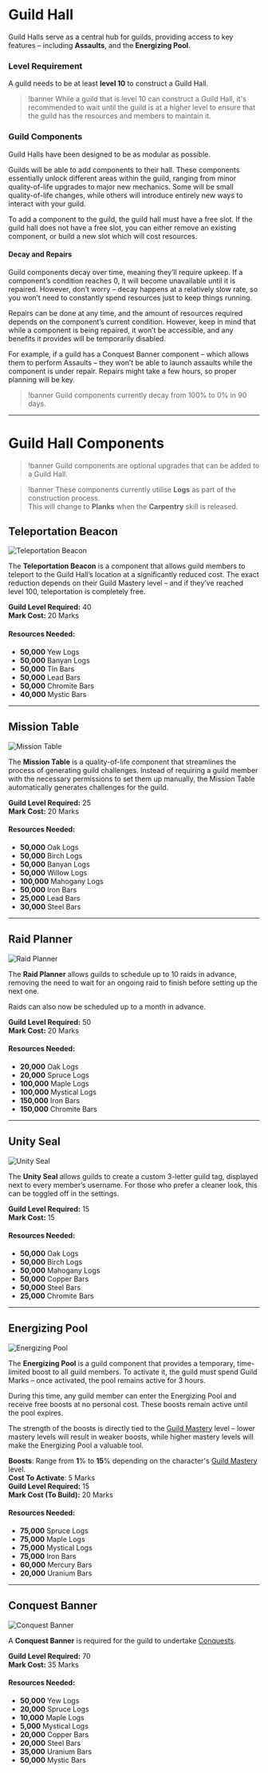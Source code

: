 # Guild Hall

Guild Halls serve as a central hub for guilds, providing access to key features – including **Assaults**, and the **Energizing Pool**.


### Level Requirement

A guild needs to be at least **level 10** to construct a Guild Hall.

>!banner While a guild that is level 10 can construct a Guild Hall, it's recommended to wait until the guild is at a higher level to ensure that the guild has the resources and members to maintain it.

### Guild Components
Guild Halls have been designed to be as modular as possible. 

Guilds will be able to add components to their hall. These components essentially unlock different areas within the guild, ranging from minor quality-of-life upgrades to major new mechanics. Some will be small quality-of-life changes, while others will introduce entirely new ways to interact with your guild.

To add a component to the guild, the guild hall must have a free slot. If the guild hall does not have a free slot, you can either remove an existing component, or build a new slot which will cost resources.

#### Decay and Repairs
Guild components decay over time, meaning they’ll require upkeep. If a component’s condition reaches 0, it will become unavailable until it is repaired. However, don’t worry – decay happens at a relatively slow rate, so you won’t need to constantly spend resources just to keep things running.

Repairs can be done at any time, and the amount of resources required depends on the component’s current condition. However, keep in mind that while a component is being repaired, it won’t be accessible, and any benefits it provides will be temporarily disabled.

For example, if a guild has a Conquest Banner component – which allows them to perform Assaults – they won’t be able to launch assaults while the component is under repair. Repairs might take a few hours, so proper planning will be key.

>!banner Guild components currently decay from 100% to 0% in 90 days.

-----

# Guild Hall Components

>!banner Guild components are optional upgrades that can be added to a Guild Hall. 

>!banner These components currently utilise **Logs** as part of the construction process.<br/>This will change to **Planks** when the **Carpentry** skill is released.

## Teleportation Beacon
![Teleportation Beacon](https://cdn.idle-mmo.com/cdn-cgi/image/width=100,height=100/uploaded/skins/01JNZVTYEMEJA371G4WGNR7EFV.png)

The **Teleportation Beacon** is a component that allows guild members to teleport to the Guild Hall’s location at a significantly reduced cost. The exact reduction depends on their Guild Mastery level – and if they’ve reached level 100, teleportation is completely free.

**Guild Level Required:** 40  
**Mark Cost:** 20 Marks
#### Resources Needed:
- **50,000** Yew Logs
- **50,000** Banyan Logs
- **50,000** Tin Bars
- **50,000** Lead Bars
- **50,000** Chromite Bars
- **40,000** Mystic Bars

---

## Mission Table

![Mission Table](https://cdn.idle-mmo.com/cdn-cgi/image/width=100,height=100/uploaded/skins/01JNZVT3009YZPRT4320G6NJN0.png)

The **Mission Table** is a quality-of-life component that streamlines the process of generating guild challenges. Instead of requiring a guild member with the necessary permissions to set them up manually, the Mission Table automatically generates challenges for the guild.

**Guild Level Required:** 25  
**Mark Cost:** 20 Marks
#### Resources Needed:
- **50,000** Oak Logs
- **50,000** Birch Logs
- **50,000** Banyan Logs
- **50,000** Willow Logs
- **100,000** Mahogany Logs
- **50,000** Iron Bars
- **25,000** Lead Bars
- **30,000** Steel Bars

---

## Raid Planner

![Raid Planner](https://cdn.idle-mmo.com/cdn-cgi/image/width=100,height=100/uploaded/skins/01JNZVTAKF31FGC93VQBATH68V.png)

The **Raid Planner** allows guilds to schedule up to 10 raids in advance, removing the need to wait for an ongoing raid to finish before setting up the next one.

Raids can also now be scheduled up to a month in advance.

**Guild Level Required:** 50  
**Mark Cost:** 20 Marks
#### Resources Needed:
- **20,000** Oak Logs
- **20,000** Spruce Logs
- **100,000** Maple Logs
- **100,000** Mystical Logs
- **150,000** Iron Bars
- **150,000** Chromite Bars

---

## Unity Seal

![Unity Seal](https://cdn.idle-mmo.com/cdn-cgi/image/width=100,height=100/uploaded/skins/01JNZVS6S5JJH8YVBNZ8WAQRVZ.png)

The **Unity Seal** allows guilds to create a custom 3-letter guild tag, displayed next to every member’s username. For those who prefer a cleaner look, this can be toggled off in the settings.

**Guild Level Required:** 15  
**Mark Cost:** 15
#### Resources Needed:
- **50,000** Oak Logs
- **50,000** Birch Logs
- **50,000** Mahogany Logs
- **50,000** Copper Bars
- **50,000** Steel Bars
- **25,000** Chromite Bars

---

## Energizing Pool

![Energizing Pool](https://cdn.idle-mmo.com/cdn-cgi/image/width=100,height=100/uploaded/skins/01JNZVRV7XN456RW010X8GSQG7.png)

The **Energizing Pool** is a guild component that provides a temporary, time-limited boost to all guild members. To activate it, the guild must spend Guild Marks – once activated, the pool remains active for 3 hours.

During this time, any guild member can enter the Energizing Pool and receive free boosts at no personal cost. These boosts remain active until the pool expires.

The strength of the boosts is directly tied to the [Guild Mastery](/wiki/character/skills?same_window=true) level – lower mastery levels will result in weaker boosts, while higher mastery levels will make the Energizing Pool a valuable tool.

**Boosts**: Range from **1**% to **15**% depending on the character's [Guild Mastery](/wiki/character/skills?same_window=true) level.\
**Cost To Activate**: 5 Marks\
**Guild Level Required:** 15\
**Mark Cost (To Build):** 20 Marks
#### Resources Needed:
- **75,000** Spruce Logs
- **75,000** Maple Logs
- **75,000** Mystical Logs
- **75,000** Iron Bars
- **60,000** Mercury Bars
- **20,000** Uranium Bars

---

## Conquest Banner

![Conquest Banner](https://cdn.idle-mmo.com/cdn-cgi/image/width=100,height=100/uploaded/skins/01JNZVVBSQ7NXTBRRVBT4FMMZB.png)

A **Conquest Banner** is required for the guild to undertake [Conquests](/wiki/guilds/conquest?same_window=true).

**Guild Level Required:** 70\
**Mark Cost:** 35 Marks
#### Resources Needed:
- **50,000** Yew Logs
- **20,000** Spruce Logs
- **10,000** Maple Logs
- **5,000** Mystical Logs
- **20,000** Copper Bars
- **20,000** Steel Bars
- **35,000** Uranium Bars
- **50,000** Mystic Bars  
